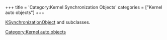 +++
title = 'Category:Kernel Synchronization Objects'
categories = ["Kernel auto objects"]
+++

[KSynchronizationObject](KSynchronizationObject "wikilink") and
subclasses.

[Category:Kernel auto objects](Category:Kernel_auto_objects "wikilink")
